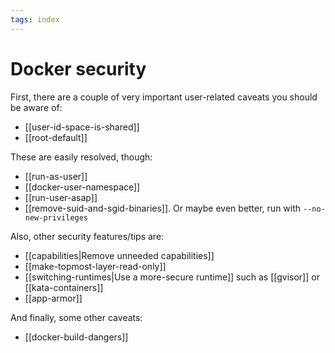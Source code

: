```yaml
---
tags: index
---
```


# Docker security
First, there are a couple of very important user-related caveats you should be aware of:

* [[user-id-space-is-shared]]
* [[root-default]]

These are easily resolved, though:

* [[run-as-user]]
* [[docker-user-namespace]]
* [[run-user-asap]]
* [[remove-suid-and-sgid-binaries]]. Or maybe even better, run with `--no-new-privileges`

Also, other security features/tips are:

* [[capabilities|Remove unneeded capabilities]]
* [[make-topmost-layer-read-only]]
* [[switching-runtimes|Use a more-secure runtime]] such as [[gvisor]] or [[kata-containers]]
* [[app-armor]]

And finally, some other caveats:
* [[docker-build-dangers]]
